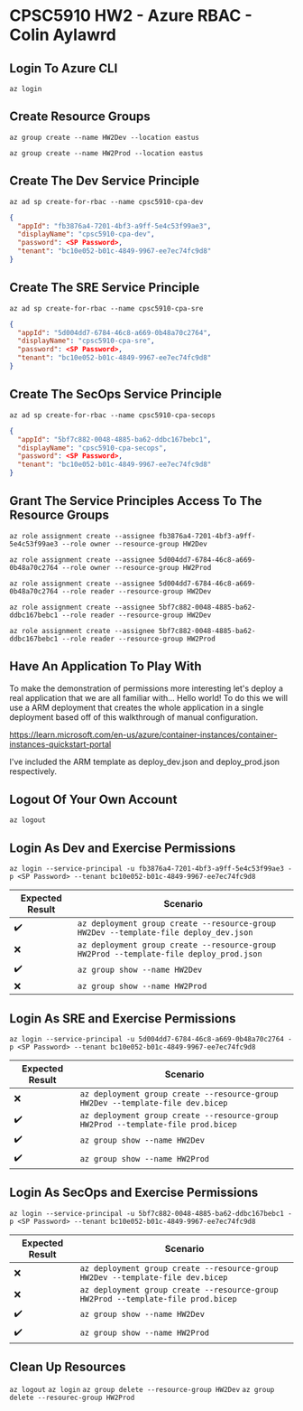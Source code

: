 # CPSC5910 HW2 - Azure RBAC - Colin Aylawrd

## Login To Azure CLI

```az login```

## Create Resource Groups

```az group create --name HW2Dev --location eastus```

```az group create --name HW2Prod --location eastus```

## Create The Dev Service Principle

```az ad sp create-for-rbac --name cpsc5910-cpa-dev```

```json
{
  "appId": "fb3876a4-7201-4bf3-a9ff-5e4c53f99ae3",
  "displayName": "cpsc5910-cpa-dev",
  "password": <SP Password>,
  "tenant": "bc10e052-b01c-4849-9967-ee7ec74fc9d8"
}
```

## Create The SRE Service Principle

```az ad sp create-for-rbac --name cpsc5910-cpa-sre```

```json
{
  "appId": "5d004dd7-6784-46c8-a669-0b48a70c2764",
  "displayName": "cpsc5910-cpa-sre",
  "password": <SP Password>,
  "tenant": "bc10e052-b01c-4849-9967-ee7ec74fc9d8"
}
```

## Create The SecOps Service Principle

```az ad sp create-for-rbac --name cpsc5910-cpa-secops```

```json
{
  "appId": "5bf7c882-0048-4885-ba62-ddbc167bebc1",
  "displayName": "cpsc5910-cpa-secops",
  "password": <SP Password>,
  "tenant": "bc10e052-b01c-4849-9967-ee7ec74fc9d8"
}
```

## Grant The Service Principles Access To The Resource Groups

```az role assignment create --assignee fb3876a4-7201-4bf3-a9ff-5e4c53f99ae3 --role owner --resource-group HW2Dev```

```az role assignment create --assignee 5d004dd7-6784-46c8-a669-0b48a70c2764 --role owner --resource-group HW2Prod```

```az role assignment create --assignee 5d004dd7-6784-46c8-a669-0b48a70c2764 --role reader --resource-group HW2Dev```

```az role assignment create --assignee 5bf7c882-0048-4885-ba62-ddbc167bebc1 --role reader --resource-group HW2Dev```

```az role assignment create --assignee 5bf7c882-0048-4885-ba62-ddbc167bebc1 --role reader --resource-group HW2Prod```

## Have An Application To Play With

To make the demonstration of permissions more interesting let's deploy a real application that we are all familiar with... Hello world! To do this we will use a ARM deployment that creates the whole application in a single deployment based off of this walkthrough of manual configuration.

<https://learn.microsoft.com/en-us/azure/container-instances/container-instances-quickstart-portal>

I've included the ARM template as deploy_dev.json and deploy_prod.json respectively.

## Logout Of Your Own Account

```az logout```

## Login As Dev and Exercise Permissions

```az login --service-principal -u fb3876a4-7201-4bf3-a9ff-5e4c53f99ae3 -p <SP Password> --tenant bc10e052-b01c-4849-9967-ee7ec74fc9d8```

| Expected Result    | Scenario |
|--------------------|----------|
| :heavy_check_mark: | ```az deployment group create --resource-group HW2Dev --template-file deploy_dev.json```|
| :x:                | ```az deployment group create --resource-group HW2Prod --template-file deploy_prod.json```|
| :heavy_check_mark: | ```az group show --name HW2Dev```|
| :x:                | ```az group show --name HW2Prod```|

## Login As SRE and Exercise Permissions

```az login --service-principal -u 5d004dd7-6784-46c8-a669-0b48a70c2764 -p <SP Password> --tenant bc10e052-b01c-4849-9967-ee7ec74fc9d8```

| Expected Result    | Scenario |
|--------------------|----------|
| :x:                | ```az deployment group create --resource-group HW2Dev --template-file dev.bicep```|
| :heavy_check_mark: | ```az deployment group create --resource-group HW2Prod --template-file prod.bicep```|
| :heavy_check_mark: | ```az group show --name HW2Dev```|
| :heavy_check_mark: | ```az group show --name HW2Prod```|

## Login As SecOps and Exercise Permissions

```az login --service-principal -u 5bf7c882-0048-4885-ba62-ddbc167bebc1 -p <SP Password> --tenant bc10e052-b01c-4849-9967-ee7ec74fc9d8```

| Expected Result    | Scenario |
|--------------------|----------|
| :x:                | ```az deployment group create --resource-group HW2Dev --template-file dev.bicep```|
| :x:                | ```az deployment group create --resource-group HW2Prod --template-file prod.bicep```|
| :heavy_check_mark: | ```az group show --name HW2Dev```|
| :heavy_check_mark: | ```az group show --name HW2Prod```|

## Clean Up Resources

```az logout```
```az login```
```az group delete --resource-group HW2Dev```
```az group delete --resourec-group HW2Prod```

